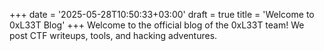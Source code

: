 +++
date = '2025-05-28T10:50:33+03:00'
draft = true
title = 'Welcome to 0xL33T Blog'
+++
Welcome to the official blog of the 0xL33T team! We post CTF writeups, tools, and hacking adventures.

